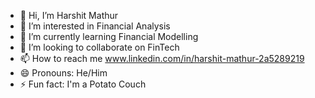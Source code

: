 - 👋 Hi, I’m Harshit Mathur
- 👀 I’m interested in Financial Analysis
- 🌱 I’m currently learning Financial Modelling
- 💞️ I’m looking to collaborate on FinTech
- 📫 How to reach me www.linkedin.com/in/harshit-mathur-2a5289219
- 😄 Pronouns: He/Him
- ⚡ Fun fact: I'm a Potato Couch

<!---
Harsh-Math/Harsh-Math is a ✨ special ✨ repository because its `README.md` (this file) appears on your GitHub profile.
You can click the Preview link to take a look at your changes.
--->
